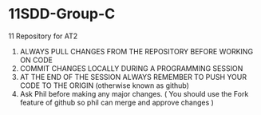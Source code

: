 # 11SDD-Group-C
11 Repository for AT2

1. ALWAYS PULL CHANGES FROM THE REPOSITORY BEFORE WORKING ON CODE
2. COMMIT CHANGES LOCALLY DURING A PROGRAMMING SESSION
3. AT THE END OF THE SESSION ALWAYS REMEMBER TO PUSH YOUR CODE TO THE ORIGIN (otherwise known as github)
4. Ask Phil before making any major changes. ( You should use the Fork feature of github so phil can merge and approve changes )
